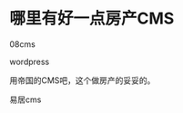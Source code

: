 # 哪里有好一点房产CMS


08cms<img id="aimg_d66PF" onclick="zoom(this, this.src, 0, 0, 0)" class="zoom" src="https://cdn.jsdelivr.net/gh/hishis/forum-master/public/images/patch.gif" onmouseover="img_onmouseoverfunc(this)" onload="thumbImg(this)" border="0" alt="" />

wordpress

用帝国的CMS吧，这个做房产的妥妥的。

易居cms
